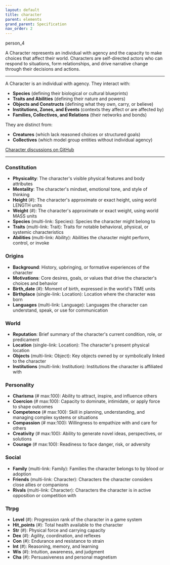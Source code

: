 ```yaml
---
layout: default
title: character
parent: elements
grand_parent: Specification
nav_order: 2
---
```


<span class="material-symbols-outlined">person_4</span>

A Character represents an individual with agency and the capacity to make choices that affect their world. Characters are self-directed actors who can respond to situations, form relationships, and drive narrative change through their decisions and actions.

---

A Character is an individual with agency. They interact with:

- **Species** (defining their biological or cultural blueprints)  
- **Traits and Abilities** (defining their nature and powers)  
- **Objects and Constructs** (defining what they own, carry, or believe)  
- **Institutions, Zones, and Events** (contexts they affect or are affected by)  
- **Families, Collectives, and Relations** (their networks and bonds)

They are distinct from:

- **Creatures** (which lack reasoned choices or structured goals)  
- **Collectives** (which model group entities without individual agency)  
 
[Character discussions on GitHub](https://github.com/OnlyWorlds/OnlyWorlds/discussions/categories/Character)

---
### Constitution
- **Physicality**: The character's visible physical features and body attributes
- **Mentality**: The character's mindset, emotional tone, and style of thinking
- **Height** (#): The character's approximate or exact height, using world LENGTH units
- **Weight** (#): The character's approximate or exact weight, using world MASS units
- **Species** (multi-link: Species): Species the character might belong to
- **Traits** (multi-link: Trait): Traits for notable behavioral, physical, or systemic characteristics
- **Abilities** (multi-link: Ability): Abilities the character might perform, control, or invoke

### Origins
- **Background**: History, upbringing, or formative experiences of the character
- **Motivations**: Core desires, goals, or values that drive the character's choices and behavior
- **Birth_date** (#): Moment of birth, expressed in the world's TIME units
- **Birthplace** (single-link: Location): Location where the character was born
- **Languages** (multi-link: Language): Languages the character can understand, speak, or use for communication

### World
- **Reputation**: Brief summary of the character's current condition, role, or predicament
- **Location** (single-link: Location): The character's present physical location
- **Objects** (multi-link: Object): Key objects owned by or symbolically linked to the character
- **Institutions** (multi-link: Institution): Institutions the character is affiliated with

### Personality
- **Charisma** (# max:100): Ability to attract, inspire, and influence others
- **Coercion** (# max:100): Capacity to dominate, intimidate, or apply force to shape outcomes
- **Competence** (# max:100): Skill in planning, understanding, and managing complex systems or situations
- **Compassion** (# max:100): Willingness to empathize with and care for others
- **Creativity** (# max:100): Ability to generate novel ideas, perspectives, or solutions
- **Courage** (# max:100): Readiness to face danger, risk, or adversity

### Social
- **Family** (multi-link: Family): Families the character belongs to by blood or adoption
- **Friends** (multi-link: Character): Characters the character considers close allies or companions
- **Rivals** (multi-link: Character): Characters the character is in active opposition or competition with

### Ttrpg
- **Level** (#): Progression rank of the character in a game system
- **Hit_points** (#): Total health available to the character
- **Str** (#): Physical force and carrying capacity
- **Dex** (#): Agility, coordination, and reflexes
- **Con** (#): Endurance and resistance to strain
- **Int** (#): Reasoning, memory, and learning
- **Wis** (#): Intuition, awareness, and judgment
- **Cha** (#): Persuasiveness and personal magnetism

